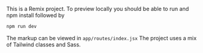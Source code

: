This is a Remix project. To preview locally you should be able to run and npm install followed by 

```sh
npm run dev
```

The markup can be viewed in `app/routes/index.jsx`
The project uses a mix of Tailwind classes and Sass. 
